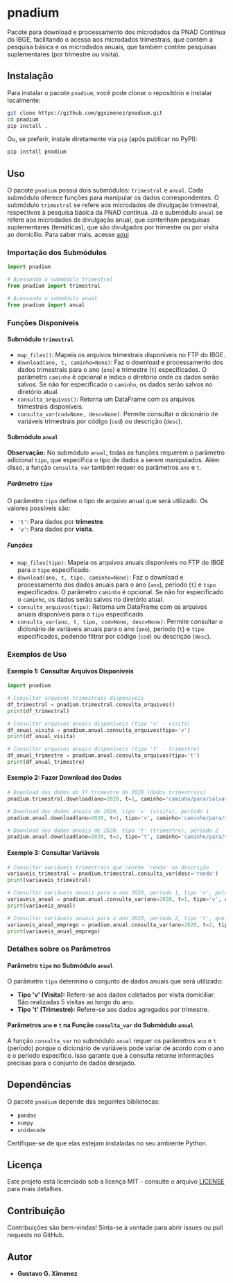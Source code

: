 # pnadium

Pacote para download e processamento dos microdados da PNAD Contínua do IBGE, facilitando o acesso aos microdados trimestrais, que contém a pesquisa básica e os microdados anuais, que também contém pesquisas suplementares (por trimestre ou visita).

## Instalação

Para instalar o pacote `pnadium`, você pode clonar o repositório e instalar localmente:

```bash
git clone https://github.com/ggximenez/pnadium.git
cd pnadium
pip install .
```

Ou, se preferir, instale diretamente via `pip` (após publicar no PyPI):

```bash
pip install pnadium
```

## Uso

O pacote `pnadium` possui dois submódulos: `trimestral` e `anual`. Cada submódulo oferece funções para manipular os dados correspondentes. O submódulo `trimestral` se refere aos microdados de divulgação trimestral, respectivos à pesquisa básica da PNAD contínua. Já o submódulo `anual` se refere aos microdados de divulgação anual, que contenham pesquisas suplementares (temáticas), que são divulgados por trimestre ou por visita ao domicílio. Para saber mais, acesse [aqui](https://ftp.ibge.gov.br/Trabalho_e_Rendimento/Pesquisa_Nacional_por_Amostra_de_Domicilios_continua/Trimestral/Microdados/LEIA-ME.pdf)

### Importação dos Submódulos

```python
import pnadium

# Acessando o submódulo trimestral
from pnadium import trimestral

# Acessando o submódulo anual
from pnadium import anual
```

### Funções Disponíveis

#### Submódulo `trimestral`

- `map_files()`: Mapeia os arquivos trimestrais disponíveis no FTP do IBGE.
- `download(ano, t, caminho=None)`: Faz o download e processamento dos dados trimestrais para o ano (`ano`) e trimestre (`t`) especificados. O parâmetro `caminho` é opcional e indica o diretório onde os dados serão salvos. Se não for especificado o `caminho`, os dados serão salvos no diretório atual.
- `consulta_arquivos()`: Retorna um DataFrame com os arquivos trimestrais disponíveis.
- `consulta_var(cod=None, desc=None)`: Permite consultar o dicionário de variáveis trimestrais por código (`cod`) ou descrição (`desc`).

#### Submódulo `anual`

**Observação:** No submódulo `anual`, todas as funções requerem o parâmetro adicional `tipo`, que especifica o tipo de dados a serem manipulados. Além disso, a função `consulta_var` também requer os parâmetros `ano` e `t`.

##### Parâmetro `tipo`

O parâmetro `tipo` define o tipo de arquivo anual que será utilizado. Os valores possíveis são:

- `'t'`: Para dados por **trimestre**.
- `'v'`: Para dados por **visita**.

##### Funções

- `map_files(tipo)`: Mapeia os arquivos anuais disponíveis no FTP do IBGE para o `tipo` especificado.
- `download(ano, t, tipo, caminho=None)`: Faz o download e processamento dos dados anuais para o ano (`ano`), período (`t`) e `tipo` especificados. O parâmetro `caminho` é opcional. Se não for especificado o `caminho`, os dados serão salvos no diretório atual.
- `consulta_arquivos(tipo)`: Retorna um DataFrame com os arquivos anuais disponíveis para o `tipo` especificado.
- `consulta_var(ano, t, tipo, cod=None, desc=None)`: Permite consultar o dicionário de variáveis anuais para o ano (`ano`), período (`t`) e `tipo` especificados, podendo filtrar por código (`cod`) ou descrição (`desc`).

### Exemplos de Uso

#### Exemplo 1: Consultar Arquivos Disponíveis

```python
import pnadium

# Consultar arquivos trimestrais disponíveis
df_trimestral = pnadium.trimestral.consulta_arquivos()
print(df_trimestral)

# Consultar arquivos anuais disponíveis (tipo 'v' - visita)
df_anual_visita = pnadium.anual.consulta_arquivos(tipo='v')
print(df_anual_visita)

# Consultar arquivos anuais disponíveis (tipo 't' - trimestre)
df_anual_trimestre = pnadium.anual.consulta_arquivos(tipo='t')
print(df_anual_trimestre)
```

#### Exemplo 2: Fazer Download dos Dados

```python
# Download dos dados do 1º trimestre de 2020 (dados trimestrais)
pnadium.trimestral.download(ano=2020, t=1, caminho='caminho/para/salvar')

# Download dos dados anuais de 2020, tipo 'v' (visita), período 1
pnadium.anual.download(ano=2020, t=1, tipo='v', caminho='caminho/para/salvar')

# Download dos dados anuais de 2020, tipo 't' (trimestre), período 2
pnadium.anual.download(ano=2020, t=2, tipo='t', caminho='caminho/para/salvar')
```

#### Exemplo 3: Consultar Variáveis

```python
# Consultar variáveis trimestrais que contêm 'renda' na descrição
variaveis_trimestral = pnadium.trimestral.consulta_var(desc='renda')
print(variaveis_trimestral)

# Consultar variáveis anuais para o ano 2020, período 1, tipo 'v', pelo código 'V2009'
variaveis_anual = pnadium.anual.consulta_var(ano=2020, t=1, tipo='v', cod='V2009')
print(variaveis_anual)

# Consultar variáveis anuais para o ano 2020, período 2, tipo 't', que contêm 'emprego' na descrição
variaveis_anual_emprego = pnadium.anual.consulta_var(ano=2020, t=2, tipo='t', desc='emprego')
print(variaveis_anual_emprego)
```

### Detalhes sobre os Parâmetros

#### Parâmetro `tipo` no Submódulo `anual`

O parâmetro `tipo` determina o conjunto de dados anuais que será utilizado:

- **Tipo 'v' (Visita):** Refere-se aos dados coletados por visita domiciliar. São realizadas 5 visitas ao longo do ano. 
- **Tipo 't' (Trimestre):** Refere-se aos dados agregados por trimestre.

#### Parâmetros `ano` e `t` na Função `consulta_var` do Submódulo `anual`

A função `consulta_var` no submódulo `anual` requer os parâmetros `ano` e `t` (período) porque o dicionário de variáveis pode variar de acordo com o ano e o período específico. Isso garante que a consulta retorne informações precisas para o conjunto de dados desejado.

## Dependências

O pacote `pnadium` depende das seguintes bibliotecas:

- `pandas`
- `numpy`
- `unidecode`

Certifique-se de que elas estejam instaladas no seu ambiente Python.

## Licença

Este projeto está licenciado sob a licença MIT - consulte o arquivo [LICENSE](LICENSE) para mais detalhes.

## Contribuição

Contribuições são bem-vindas! Sinta-se à vontade para abrir issues ou pull requests no GitHub.

## Autor

- **Gustavo G. Ximenez**
